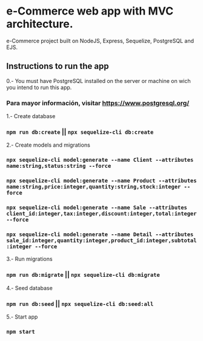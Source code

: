 # e-Commerce web app with MVC architecture.
e-Commerce project built on NodeJS, Express, Sequelize, PostgreSQL and EJS.

## Instructions to run the app

0.- You must have PostgreSQL installed on the server or machine on wich you intend to run this app.
### Para mayor información, visitar https://www.postgresql.org/

1.- Create database
### `npm run db:create` || `npx sequelize-cli db:create`

2.- Create models and migrations
### `npx sequelize-cli model:generate --name Client --attributes name:string,status:string --force` 
### `npx sequelize-cli model:generate --name Product --attributes name:string,price:integer,quantity:string,stock:integer --force`
### `npx sequelize-cli model:generate --name Sale --attributes client_id:integer,tax:integer,discount:integer,total:integer --force`
### `npx sequelize-cli model:generate --name Detail --attributes sale_id:integer,quantity:integer,product_id:integer,subtotal:integer --force`

3.- Run migrations
### `npm run db:migrate` || `npx sequelize-cli db:migrate`

4.- Seed database
### `npm run db:seed` || `npx sequelize-cli db:seed:all`

5.- Start app
### `npm start`